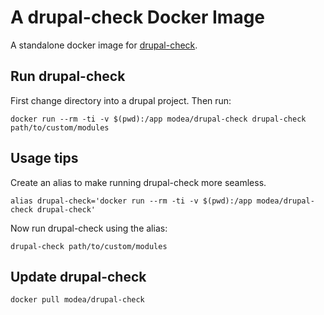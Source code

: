 # A drupal-check Docker Image

A standalone docker image for [drupal-check](https://github.com/mglaman/drupal-check).

## Run drupal-check
First change directory into a drupal project. Then run:

```
docker run --rm -ti -v $(pwd):/app modea/drupal-check drupal-check path/to/custom/modules
```

## Usage tips
Create an alias to make running drupal-check more seamless.

```
alias drupal-check='docker run --rm -ti -v $(pwd):/app modea/drupal-check drupal-check'
```

Now run drupal-check using the alias:

```
drupal-check path/to/custom/modules
```

## Update drupal-check

```
docker pull modea/drupal-check
```
